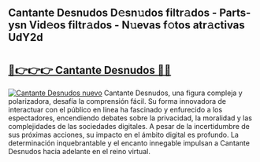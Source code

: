 ## Cantante Desnudos D𝚎sn𝚞dos filtr𝚊dos - Parts-ysn Vid𝚎os filtr𝚊dos - N𝚞evas f𝚘tos atr𝚊ctivas UdY2d

# <h2><a href="http://mb5bq9q.tromn.icu/?c=Cantante+Desnudos">🔗👉👉👉 Cantante Desnudos 🔗🔗</a></h2>

[![Cantante Desnudos nuevo](https://i.imgur.com/pEAQMta.gif)](http://mb5bq9q.tromn.icu/?c=Cantante+Desnudos)
Cantante Desnudos, una figura compleja y polarizadora, desafía la comprensión fácil. Su forma innovadora de interactuar con el público en línea ha fascinado y enfurecido a los espectadores, encendiendo debates sobre la privacidad, la moralidad y las complejidades de las sociedades digitales. A pesar de la incertidumbre de sus próximas acciones, su impacto en el ámbito digital es profundo. La determinación inquebrantable y el encanto innegable impulsan a Cantante Desnudos hacia adelante en el reino virtual.
